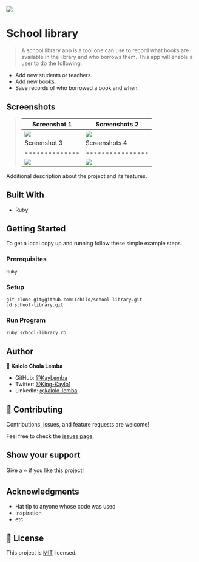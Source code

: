 ![](https://img.shields.io/badge/Microverse-blueviolet)

# School library 

> A school library app is a tool one can use to record what books are available in the library and who borrows them. This app will enable a user to do the following:

- Add new students or teachers.
- Add new books.
- Save records of who borrowed a book and when.

## Screenshots

> |Screenshot 1|Screenshots 2|
> |--------------|----------------|
> |![](app1.png)|![](app2.png)|!
> |Screenshot 3|Screenshots 4|
> |--------------|----------------|
> |![](app3.png)|![](app4.png)|!


Additional description about the project and its features.

## Built With

- Ruby




## Getting Started


To get a local copy up and running follow these simple example steps.

### Prerequisites
```
Ruby
```

### Setup
```
git clone git@github.com:Tchilo/school-library.git
cd school-library.git
```

### Run Program
```
ruby school-library.rb
```


## Author

👤 **Kalolo Chola Lemba**
- GitHub: [@KayLemba](https://github.com/KayLemba)
- Twitter: [@King-Kaylo1](https://twitter.com/King_Kaylo1) 
- LinkedIn: [@kalolo-lemba](https://www.linkedin.com/in/https://www.linkedin.com/in/kalolo-lemba)




## 🤝 Contributing

Contributions, issues, and feature requests are welcome!

Feel free to check the [issues page](../../issues/).

## Show your support

Give a ⭐️ if you like this project!

## Acknowledgments

- Hat tip to anyone whose code was used
- Inspiration
- etc

## 📝 License

This project is [MIT](./MIT.md) licensed.
